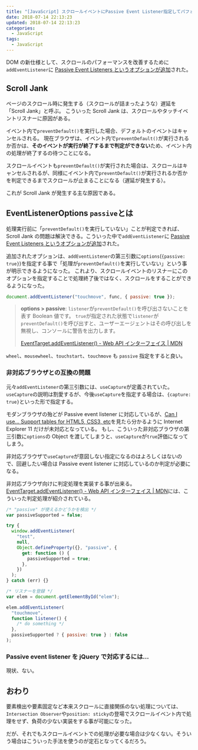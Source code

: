 ```yaml
---
title: "[JavaScript] スクロールイベントにPassive Event Listener指定してパフォーマンスを向上させる方法"
date: 2018-07-14 22:13:23
updated: 2018-07-14 22:13:23
categories:
  - JavaScript
tags: 
  - JavaScript
---
```


DOM の新仕様として、スクロールのパフォーマンスを改善するために`addEventListener`に [Passive Event Listeners というオプションが追加](https://github.com/WICG/EventListenerOptions/blob/gh-pages/explainer.md)された。

## Scroll Jank

ページのスクロール時に発生する（スクロールが詰まったような）遅延を「Scroll Jank」と呼ぶ。 こういった Scroll Jank は、スクロールやタッチイベントリスナーに原因がある。

イベント内で`preventDefault()`を実行した場合、デフォルトのイベントはキャンセルされる。
現在ブラウザは、イベント内で`preventDefault()`が実行されるか否かは、**そのイベントが実行が終了するまで判定ができない**ため、イベント内の処理が終了するの待つことになる。

スクロールイベントも`preventDefault()`が実行された場合は、スクロールはキャンセルされるが、同様にイベント内で`preventDefault()`が実行されるか否かを判定できるまでスクロールが止まることになる（遅延が発生する）。

これが Scroll Jank が発生する主な原因である。

## EventListenerOptions `passive`とは

処理実行前に「`preventDefault()`を実行していない」ことが判定できれば、Scroll Jank の問題は解決できる。こういった中で`addEventListener`に [Passive Event Listeners というオプションが追加](https://github.com/WICG/EventListenerOptions/blob/gh-pages/explainer.md)された。

追加されたオプションは、`addEventListener`の第三引数に`options`(`{passive: true}`)を指定する事で「処理が`preventDefault()`を実行していない」という事が明示できるようになった。
これより、スクロールイベントのリスナーにこのオプションを指定することで処理終了後ではなく、スクロールをすることができるようになった。

```js
document.addEventListener("touchmove", func, { passive: true });
```

> **options > passive**: `listener`が`preventDefault()`を呼び出さないことを表す Boolean 値です。
> `true`が指定された状態で`listener`が`preventDefault()`を呼び出すと、ユーザーエージェントはその呼び出しを無視し、コンソールに警告を出力します。
>
> [EventTarget.addEventListener() - Web API インターフェイス | MDN](https://developer.mozilla.org/ja/docs/Web/API/EventTarget/addEventListener)

`wheel`、`mousewheel`、`touchstart`、`touchmove` も `passive` 指定をすると良い。

### 非対応ブラウザとの互換の問題

元々`addEventListener`の第三引数には、`useCapture`が定義されていた。`useCapture`の説明は割愛するが、今後`useCapture`を指定する場合は、`{capture: true}`といった形で指定する。

モダンブラウザの殆どが Passive event listener に対応しているが、[Can I use… Support tables for HTML5, CSS3, etc](https://caniuse.com/#search=passive)を見たら分かるように Internet Explorer 11 だけが未対応となっている。
もし、こういった非対応ブラウザの第三引数に`options`の Object を渡してしまうと、`useCapture`が`true`評価になってしまう。

非対応ブラウザで`useCapture`が意図しない指定になるのはよろしくはないので、回避したい場合は Passive event listener に対応しているのか判定が必要になる。

非対応ブラウザ向けに判定処理を実装する事が出来る。[EventTarget.addEventListener() - Web API インターフェイス | MDN](https://developer.mozilla.org/ja/docs/Web/API/EventTarget/addEventListener)には、こういった判定処理が紹介されている。

```js
/* "passive" が使えるかどうかを検出 */
var passiveSupported = false;

try {
  window.addEventListener(
    "test",
    null,
    Object.defineProperty({}, "passive", {
      get: function () {
        passiveSupported = true;
      },
    })
  );
} catch (err) {}

/* リスナーを登録 */
var elem = document.getElementById("elem");

elem.addEventListener(
  "touchmove",
  function listener() {
    /* do something */
  },
  passiveSupported ? { passive: true } : false
);
```

### Passive event listener を jQuery で対応するには…

現状、ない。

## おわり

要素検出や要素固定など本来スクロールに直接関係のない処理については、`Intersection Observer`や`position: sticky`の登場でスクロールイベント内で処理をせず、負荷の少ない実装をする事が可能になった。

だが、それでもスクロールイベントでの処理が必要な場合は少なくない。そういう場合はこういった手法を使うのが定石となってくるだろう。
